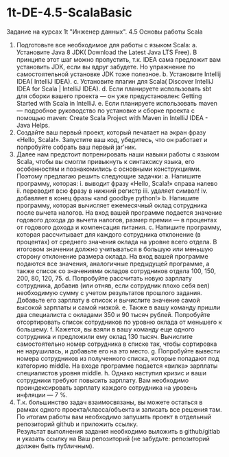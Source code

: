 # 1t-DE-4.5-ScalaBasic
Задание на курсах 1t "Инженер данных". 4.5 Основы работы Scala

1.	Подготовьте все необходимое для работы с языком Scala: 
a.	Установите Java 8 JDK( Download the Latest Java LTS Free). В принципе этот шаг можно пропустить, т.к. IDEA сама предложит вам установить JDK, если вы вдруг забудете. Но упражнение по самостоятельной установке JDK тоже полезное.
b.	Установите Intellij IDEA( IntelliJ IDEA).
c.	Установите плагин для Scala( Discover IntelliJ IDEA for Scala | IntelliJ IDEA).
d.	Если планируете использовать sbt для сборки вашего проекта  — он уже предустановлен:  Getting Started with Scala in IntelliJ.
e.	Если планируете использовать maven  — подробное руководство по установке и сборке проекта с помощью maven:  Create Scala Project with Maven in IntelliJ IDEA - Java Helps.
2.	Создайте ваш первый проект, который печатает на экран фразу «Hello, Scala!». Запустите ваш код, убедитесь, что он работает и попробуйте собрать ваш первый jar’ник.
3.	Далее нам предстоит потренировать наши навыки работы с языком Scala, чтобы вы смогли привыкнуть к синтаксису языка, его особенностям и познакомились с основными конструкциями. Поэтому предлагаю решить следующие задачки:
a.	Напишите программу, которая: 
i.	выводит фразу «Hello, Scala!» справа налево
ii.	переводит всю фразу в нижний регистр
iii.	удаляет символ!
iv.	добавляет в конец фразы «and goodbye python!»
b.	Напишите программу, которая вычисляет ежемесячный оклад сотрудника после вычета налогов. На вход вашей программе подается значение годового дохода до вычета налогов, размер премии  — в процентах от годового дохода и компенсация питания. 
c.	Напишите программу, которая рассчитывает для каждого сотрудника отклонение (в процентах) от среднего значения оклада на уровне всего отдела. В итоговом значении должно учитываться в большую или меньшую сторону отклонение размера оклада. На вход вашей программе подаются все значения, аналогичные предыдущей программе, а также список со значениями окладов сотрудников отдела 100, 150, 200, 80, 120, 75.
d.	Попробуйте рассчитать новую зарплату сотрудника, добавив (или отняв, если сотрудник плохо себя вел) необходимую сумму с учетом результатов прошлого задания. Добавьте его зарплату в список и вычислите значение самой высокой зарплаты и самой низкой. 
e.	Также в вашу команду пришли два специалиста с окладами 350 и 90 тысяч рублей. Попробуйте отсортировать список сотрудников по уровню оклада от меньшего к большему. 
f.	Кажется, вы взяли в вашу команду еще одного сотрудника и предложили ему оклад 130 тысяч. Вычислите самостоятельно номер сотрудника в списке так, чтобы сортировка не нарушилась, и добавьте его на это место.
g.	Попробуйте вывести номера сотрудников из полученного списка, которые попадают под категорию middle. На входе программе подается «вилка» зарплаты специалистов уровня middle.
h.	Однако наступил кризис и ваши сотрудники требуют повысить зарплату. Вам необходимо проиндексировать зарплату каждого сотрудника на уровень инфляции  — 7 %.
4.	Т.к. большинство задач взаимосвязаны, вы можете остаться в рамках одного проекта/класса/объекта и записать все решения там. По итогам работы вам необходимо запушить проект в отдельный репозиторий github и приложить ссылку.  
Результат выполнения задания необходимо выложить в github/gitlab и указать ссылку на Ваш репозиторий (не забудьте: репозиторий должен быть публичным).

